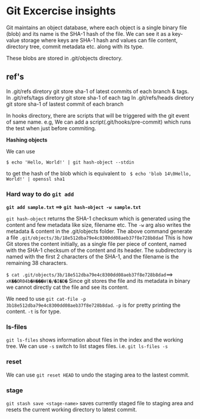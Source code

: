 # Git Excercise insights

Git maintains an object database, where each object is a single binary file (blob) and its name is the SHA-1 hash of the file.
We can see it as a key-value storage where keys are SHA-1 hash and values can file content, directory tree, commit metadata etc. along with its type.

These blobs are stored in .git/objects directory.
 
## ref's

In .git/refs diretory git store sha-1 of latest commits of each branch & tags.
In .git/refs/tags diretory git store sha-1 of each tag
In .git/refs/heads diretory git store sha-1 of lastest commit of each branch

In hooks directory, there are scripts that will be triggered with the git event of same name. e.g, We can add a script(.git/hooks/pre-commit) which runs the test 
when just before commiting.

**Hashing objects**

We can use 
```shell
$ echo 'Hello, World!' | git hash-object --stdin
```

to get the hash of the blob which is equivalent to ` $ echo 'blob 14\0Hello, World!' | openssl sha1`

### Hard way to do `git add`

**`git add sample.txt` ==> `git hash-object -w sample.txt`**

`git hash-object` returns the SHA-1 checksum which is generated using the content and few metadata
like size, filename etc. The `-w` arg also writes the metadata & content in the .git/objects folder.
The above command generate a file `.git/objects/3b/18e512dba79e4c8300dd08aeb37f8e728b8dad` 
This is how Git stores the content initially, as a single file per piece of content, named with the SHA-1 checksum of the content and its header. 
The subdirectory is named with the first 2 characters of the SHA-1, and the filename is the remaining 38 characters.


`$ cat .git/objects/3b/18e512dba79e4c8300dd08aeb37f8e728b8dad`==>
`xK��OR04b�H���W(�/�I�D�` 
Since git stores the file and its metadata in binary we cannot directly cat the file and see its content.

We need to use `git cat-file -p 3b18e512dba79e4c8300dd08aeb37f8e728b8dad`. `-p` is for pretty printing the content. `-t` is for type.


### ls-files

`git ls-files` shows information about files in the index and the working tree.
We can use `-s` switch to list stages files. i.e. `git ls-files -s`

### reset

We can use `git reset HEAD` to undo the staging area to the lastest commit.

### stage

`git stash save <stage-name>` saves currently staged file to staging area and resets the current working directory to latest commit.